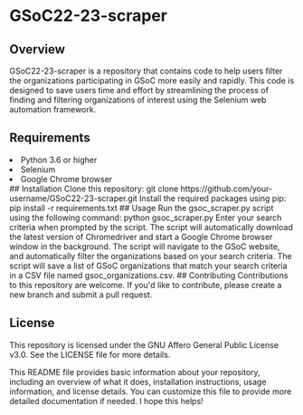 # GSoC22-23-scraper
## Overview
GSoC22-23-scraper is a repository that contains code to help users filter the organizations participating in GSoC more easily and rapidly. This code is designed to save users time and effort by streamlining the process of finding and filtering organizations of interest using the Selenium web automation framework.

## Requirements
<li>Python 3.6 or higher</li>
<li>Selenium</li>
<li>Google Chrome browser</li>
## Installation
Clone this repository: git clone https://github.com/your-username/GSoC22-23-scraper.git
Install the required packages using pip: pip install -r requirements.txt
## Usage
Run the gsoc_scraper.py script using the following command: python gsoc_scraper.py
Enter your search criteria when prompted by the script.
The script will automatically download the latest version of Chromedriver and start a Google Chrome browser window in the background.
The script will navigate to the GSoC website, and automatically filter the organizations based on your search criteria.
The script will save a list of GSoC organizations that match your search criteria in a CSV file named gsoc_organizations.csv.
## Contributing
Contributions to this repository are welcome. If you'd like to contribute, please create a new branch and submit a pull request.

## License
This repository is licensed under the GNU Affero General Public License v3.0. See the LICENSE file for more details.

This README file provides basic information about your repository, including an overview of what it does, installation instructions, usage information, and license details. You can customize this file to provide more detailed documentation if needed. I hope this helps!
